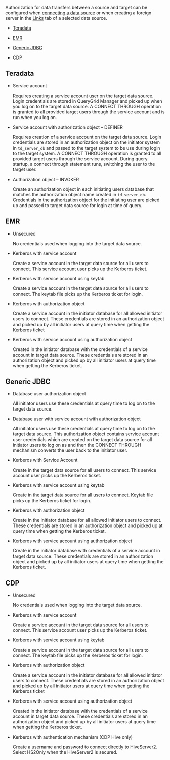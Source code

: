 Authorization for data transfers between a source and target can be configured when [connecting a data source](znp1640282079399.md) or when creating a foreign server in the [Links](kzu1674159463068.md) tab of a selected data source.

-   [Teradata](\#Teradata)


-   [EMR](\#EMR)


-   [Generic JDBC](\#GenericJDBC)


-   [CDP](\#CDP)


## Teradata


-   Service account

    Requires creating a service account user on the target data source. Login credentials are stored in QueryGrid Manager and picked up when you log on to the target data source. A CONNECT THROUGH operation is granted to all provided target users through the service account and is run when you log on.


-   Service account with authorization object – DEFINER

    Requires creation of a service account on the target data source. Login credentials are stored in an authorization object on the initiator system in `td_server_db` and passed to the target system to be use during login to the target system. A CONNECT THROUGH operation is granted to all provided target users through the service account. During query startup, a connect through statement runs, switching the user to the target user.


-   Authorization object – INVOKER

    Create an authorization object in each initiating users database that matches the authorization object name created in `td_server_db`. Credentials in the authorization object for the initiating user are picked up and passed to target data source for login at time of query.


## EMR


-   Unsecured

    No credentials used when logging into the target data source.


-   Kerberos with service account

    Create a service account in the target data source for all users to connect. This service account user picks up the Kerberos ticket.


-   Kerberos with service account using keytab

    Create a service account in the target data source for all users to connect. The keytab file picks up the Kerberos ticket for login.


-   Kerberos with authorization object

    Create a service account in the initiator database for all allowed initiator users to connect. These credentials are stored in an authorization object and picked up by all initiator users at query time when getting the Kerberos ticket


-   Kerberos with service account using authorization object

    Created in the initiator database with the credentials of a service account in target data source. These credentials are stored in an authorization object and picked up by all initiator users at query time when getting the Kerberos ticket.


## Generic JDBC


-   Database user authorization object

    All initiator users use these credentials at query time to log on to the target data source.


-   Database user with service account with authorization object

    All initiator users use these credentials at query time to log on to the target data source. This authorization object contains service account user credentials which are created on the target data source for all initiator users to log on as and then the CONNECT THROUGH mechanism converts the user back to the initiator user.


-   Kerberos with Service Account

    Create in the target data source for all users to connect. This service account user picks up the Kerberos ticket.


-   Kerberos with service account using keytab

    Create in the target data source for all users to connect. Keytab file picks up the Kerberos ticket for login.


-   Kerberos with authorization object

    Create in the initiator database for all allowed initiator users to connect. These credentials are stored in an authorization object and picked up at query time when getting the Kerberos ticket.


-   Kerberos with service account using authorization object

    Create in the initiator database with credentials of a service account in target data source. These credentials are stored in an authorization object and picked up by all initiator users at query time when getting the Kerberos ticket.


## CDP


-   Unsecured

    No credentials used when logging into the target data source.


-   Kerberos with service account

    Create a service account in the target data source for all users to connect. This service account user picks up the Kerberos ticket.


-   Kerberos with service account using keytab

    Create a service account in the target data source for all users to connect. The keytab file picks up the Kerberos ticket for login.


-   Kerberos with authorization object

    Create a service account in the initiator database for all allowed initiator users to connect. These credentials are stored in an authorization object and picked up by all initiator users at query time when getting the Kerberos ticket


-   Kerberos with service account using authorization object

    Created in the initiator database with the credentials of a service account in target data source. These credentials are stored in an authorization object and picked up by all initiator users at query time when getting the Kerberos ticket.


-   Kerberos with authentication mechanism (CDP Hive only)

    Create a username and password to connect directly to HiveServer2. Select HS2Only when the HiveServer2 is secured.


